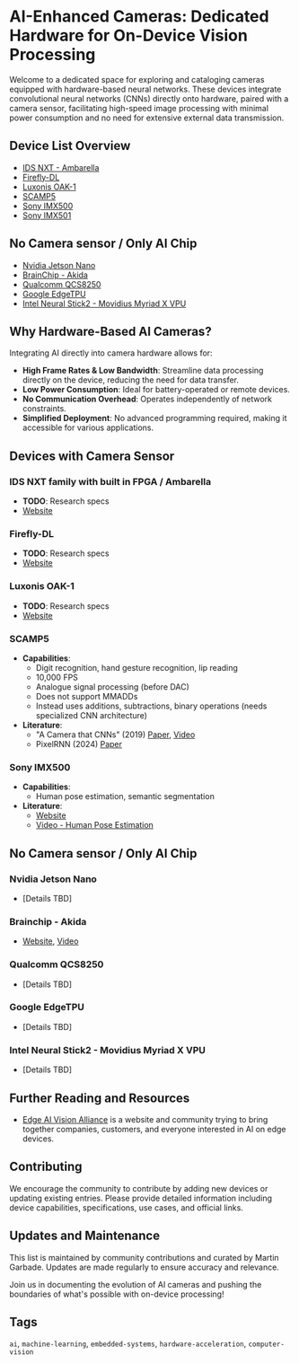 # AI-Enhanced Cameras: Dedicated Hardware for On-Device Vision Processing

Welcome to a dedicated space for exploring and cataloging cameras equipped with hardware-based neural networks. These devices integrate convolutional neural networks (CNNs) directly onto hardware, paired with a camera sensor, facilitating high-speed image processing with minimal power consumption and no need for extensive external data transmission.

## Device List Overview
- [IDS NXT - Ambarella](#ids-nxt-family-with-built-in-fpga--ambarella)
- [Firefly-DL](#firefly-dl)
- [Luxonis OAK-1](#luxonis-oak-1)
- [SCAMP5](#scamp5)
- [Sony IMX500](#sony-imx500)
- [Sony IMX501](#sony-imx501)

## No Camera sensor / Only AI Chip
- [Nvidia Jetson Nano](#nvidia-jetson-nano)
- [BrainChip - Akida](#brainchip---akida)
- [Qualcomm QCS8250](#qualcomm-qcs8250)
- [Google EdgeTPU](#google-edgetpu)
- [Intel Neural Stick2 - Movidius Myriad X VPU](#intel-neural-stick2---movidius-myriad-x-vpu)

## Why Hardware-Based AI Cameras?
Integrating AI directly into camera hardware allows for:
- **High Frame Rates & Low Bandwidth**: Streamline data processing directly on the device, reducing the need for data transfer.
- **Low Power Consumption**: Ideal for battery-operated or remote devices.
- **No Communication Overhead**: Operates independently of network constraints.
- **Simplified Deployment**: No advanced programming required, making it accessible for various applications.

## Devices with Camera Sensor

### IDS NXT family with built in FPGA / Ambarella
- **TODO**: Research specs  
- [Website](https://www.edge-ai-vision.com/2023/11/new-class-of-edge-ai-industrial-cameras-allows-ai-overlays-in-live-video-streams/)

### Firefly-DL
- **TODO**: Research specs  
- [Website](https://www.flir.eu/products/firefly-dl/)

### Luxonis OAK-1
- **TODO**: Research specs  
- [Website](https://shop.luxonis.com/collections/oak-cameras-1)

### SCAMP5
- **Capabilities**:
  - Digit recognition, hand gesture recognition, lip reading
  - 10,000 FPS
  - Analogue signal processing (before DAC)
  - Does not support MMADDs
  - Instead uses additions, subtractions, binary operations (needs specialized CNN architecture)
- **Literature**:
  - "A Camera that CNNs" (2019) [Paper](https://arxiv.org/abs/1909.05647), [Video](https://www.youtube.com/watch?v=grlIwYMcmG0&t=69s&ab_channel=StanfordComputationalImagingLab)
  - PixelRNN (2024) [Paper](https://openaccess.thecvf.com/content/CVPR2024/papers/So_PixelRNN_In-pixel_Recurrent_Neural_Networks_for_End-to-end-optimized_Perception_with_Neural_CVPR_2024_paper.pdf)

### Sony IMX500
- **Capabilities**: 
  - Human pose estimation, semantic segmentation
- **Literature**: 
  - [Website](https://developer.sony.com/imx500)
  - [Video - Human Pose Estimation](https://www.youtube.com/watch?v=V6ePnGZlFT8&ab_channel=lucanestola)

## No Camera sensor / Only AI Chip

### Nvidia Jetson Nano
- [Details TBD]

### Brainchip - Akida
- [Website](https://brainchip.com/akida-foundations/), [Video](https://www.youtube.com/watch?v=yY_raEGgka0&ab_channel=EdgeAIandVisionAlliance)

### Qualcomm QCS8250
- [Details TBD]

### Google EdgeTPU
- [Details TBD]

### Intel Neural Stick2 - Movidius Myriad X VPU
- [Details TBD]

## Further Reading and Resources
- [Edge AI Vision Alliance](https://www.edge-ai-vision.com/) is a website and community trying to bring together companies, customers, and everyone interested in AI on edge devices.

## Contributing
We encourage the community to contribute by adding new devices or updating existing entries. Please provide detailed information including device capabilities, specifications, use cases, and official links.

## Updates and Maintenance
This list is maintained by community contributions and curated by Martin Garbade. Updates are made regularly to ensure accuracy and relevance.

Join us in documenting the evolution of AI cameras and pushing the boundaries of what's possible with on-device processing!

## Tags
`ai`, `machine-learning`, `embedded-systems`, `hardware-acceleration`, `computer-vision`
